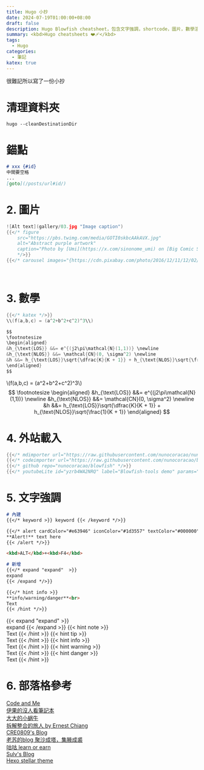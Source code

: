 ```yaml
---
title: Hugo 小抄
date: 2024-07-19T01:00:00+08:00
draft: false
description: Hugo Blowfish cheatsheet，包含文字強調，shortcode，圖片，數學渲染，還有外站載入程式和MarkDown。
summary: <kbd>Hugo cheatsheets ❤️‍🩹</kbd>
tags: 
  - Hugo
categories:
  - 筆記
katex: true
---
```


很難記所以寫了一份小抄

# 清理資料夾

`hugo --cleanDestinationDir`

# 錨點

```md
# xxx {#id}
中間要空格
...
[goto](/posts/url#id/)
```

# 2. 圖片

```go
![Alt text](gallery/03.jpg "Image caption")
{{</* figure
    src="https://pbs.twimg.com/media/GOTI0skbcAAkAVX.jpg"
    alt="Abstract purple artwork"
    caption="Photo by [Umi](https://x.com/sinonome_umi) on [Big Comic Superior](https://bigcomicbros.net/magazines/83422/)"
    */>}}
{{</* carousel images="{https://cdn.pixabay.com/photo/2016/12/11/12/02/mountains-1899264_960_720.jpg, gallery/03.jpg, gallery/01.jpg, gallery/02.jpg, gallery/04.jpg}" */>}}
```

<br>

# 3. 數學

```c
{{</* katex */>}}
\\(f(a,b,c) = (a^2+b^2+c^2)^3\\)

$$
\footnotesize
\begin{aligned}
&h_{\text{LOS}} &&= e^{(j2\pi\mathcal{N}(1,1))} \newline
&h_{\text{NLOS}} &&= \mathcal{CN}(0, \sigma^2) \newline
&h &&= h_{\text{LOS}}\sqrt{\dfrac{K}{K + 1}} + h_{\text{NLOS}}\sqrt{\frac{1}{K + 1}}
\end{aligned}
$$
```

\\(f(a,b,c) = (a^2+b^2+c^2)^3\\)
$$
\footnotesize
\begin{aligned}
&h_{\text{LOS}} &&= e^{(j2\pi\mathcal{N}(1,1))} \newline
&h_{\text{NLOS}} &&= \mathcal{CN}(0, \sigma^2) \newline
&h &&= h_{\text{LOS}}\sqrt{\dfrac{K}{K + 1}} + h_{\text{NLOS}}\sqrt{\frac{1}{K + 1}}
\end{aligned}
$$

# 4. 外站載入

```go
{{</* mdimporter url="https://raw.githubusercontent.com/nunocoracao/nunocoracao/master/README.md" */>}}
{{</* codeimporter url="https://raw.githubusercontent.com/nunocoracao/blowfish/main/layouts/shortcodes/mdimporter.html" type="go" */>}}
{{</* github repo="nunocoracao/blowfish" */>}}
{{</* youtubeLite id="yzrb4WA2NRQ" label="Blowfish-tools demo" params="start=130&end=10&controls=0" */>}}
```

# 5. 文字強調

```md
# 內建
{{</* keyword >}} keyword {{< /keyword */>}}

{{</* alert cardColor="#e63946" iconColor="#1d3557" textColor="#000000" >}}
**Alert!** text here
{{< /alert */>}}

<kbd>ALT</kbd>+<kbd>F4</kbd>
```

```md
# 新增
{{</* expand "expand"  >}}
expand
{{< /expand */>}}

{{</* hint info >}}
**info/warning/danger**<br>
Text
{{< /hint */>}}
```

{{< expand "expand"  >}}  
expand
{{< /expand >}}
{{< hint note >}}  
Text
{{< /hint >}}
{{< hint tip >}}  
Text
{{< /hint >}}
{{< hint info >}}  
Text
{{< /hint >}}
{{< hint warning >}}  
Text
{{< /hint >}}
{{< hint danger >}}  
Text
{{< /hint >}}

# 6. 部落格參考

[Code and Me](https://blog.kyomind.tw/)  
[伊果的沒人看筆記本](https://igouist.github.io/)  
[大大的小蜗牛](https://www.eallion.com/)  
[拆解整合的旅人 by Ernest Chiang](https://www.ernestchiang.com/zh/)  
[CRE0809's Blog](https://blog.cre0809.com/)  
[老苏的blog 聚沙成塔，集腋成裘](https://laosu.tech/)  
[咕咕 learn or earn](https://blog.laoda.de/)  
[Sulv's Blog](https://www.sulvblog.cn/)  
[Hexo stellar theme](https://xaoxuu.com/)
